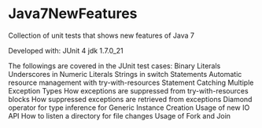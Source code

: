 Java7NewFeatures
================

Collection of unit tests that shows new features of Java 7

Developed with:
JUnit 4
jdk 1.7.0_21


The followings are covered in the JUnit test cases: 
Binary Literals
Underscores in Numeric Literals
Strings in switch Statements
Automatic resource management with try-with-resources Statement
Catching Multiple Exception Types
How exceptions are suppressed from try-with-resources blocks
How suppressed exceptions are retrieved from exceptions
Diamond operator for type inference for Generic Instance Creation
Usage of new IO API 
How to listen a directory for file changes
Usage of Fork and Join
